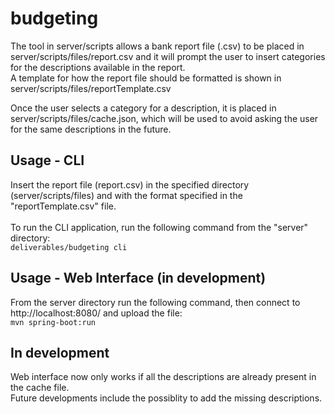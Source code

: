 # budgeting
The tool in server/scripts allows a bank report file (.csv) to be placed in server/scripts/files/report.csv and it will prompt the user to insert categories for the descriptions available in the report. <br>
A template for how the report file should be formatted is shown in server/scripts/files/reportTemplate.csv <br>

Once the user selects a category for a description, it is placed in server/scripts/files/cache.json, which will be used to avoid asking the user for the same descriptions in the future. <br>

## Usage - CLI
Insert the report file (report.csv) in the specified directory (server/scripts/files) and with the format specified in the "reportTemplate.csv" file. <br><br>
To run the CLI application, run the following command from the "server" directory: <br>
```deliverables/budgeting cli```

## Usage - Web Interface (in development)
From the server directory run the following command, then connect to http://localhost:8080/ and upload the file:<br>
```mvn spring-boot:run```

## In development
Web interface now only works if all the descriptions are already present in the cache file.<br>
Future developments include the possiblity to add the missing descriptions.